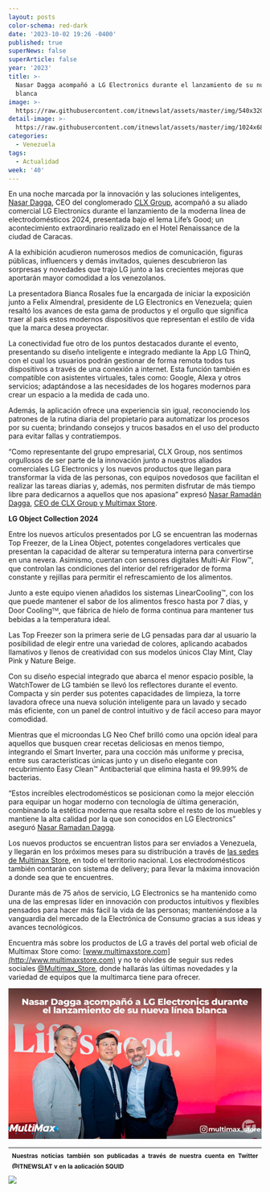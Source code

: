 ```yaml
---
layout: posts
color-schema: red-dark
date: '2023-10-02 19:26 -0400'
published: true
superNews: false
superArticle: false
year: '2023'
title: >-
  Nasar Dagga acompañó a LG Electronics durante el lanzamiento de su nueva línea
  blanca
image: >-
  https://raw.githubusercontent.com/itnewslat/assets/master/img/540x320/LG-Nassar-p.jpg
detail-image: >-
  https://raw.githubusercontent.com/itnewslat/assets/master/img/1024x680/LG-Nassar-g.jpg
categories:
  - Venezuela
tags:
  - Actualidad
week: '40'
---
```

En una noche marcada por la innovación y las soluciones inteligentes, [Nasar Dagga](https://nasardagga.com/), CEO del conglomerado [CLX Group](https://clx-group.com/), acompañó a su aliado comercial LG Electronics durante el lanzamiento de la moderna línea de electrodomésticos 2024, presentada bajo el lema Life’s Good; un acontecimiento extraordinario realizado en el Hotel Renaissance de la ciudad de Caracas.

A la exhibición acudieron numerosos medios de comunicación, figuras públicas, influencers y demás invitados, quienes descubrieron las sorpresas y novedades que trajo LG junto a las crecientes mejoras que aportarán mayor comodidad a los venezolanos.

La presentadora Bianca Rosales fue la encargada de iniciar la exposición junto a Felix Almendral, presidente de LG Electronics en Venezuela; quien resaltó los avances de esta gama de productos y el orgullo que significa traer al país estos modernos dispositivos que representan el estilo de vida que la marca desea proyectar.

La conectividad fue otro de los puntos destacados durante el evento, presentando su diseño inteligente e integrado mediante la App LG ThinQ, con el cual los usuarios podrán gestionar de forma remota todos tus dispositivos a través de una conexión a internet. Esta función también es compatible con asistentes virtuales, tales como: Google, Alexa y otros servicios; adaptándose a las necesidades de los hogares modernos para crear un espacio a la medida de cada uno.

Además, la aplicación ofrece una experiencia sin igual, reconociendo los patrones de la rutina diaria del propietario para automatizar los procesos por su cuenta; brindando consejos y trucos basados en el uso del producto para evitar fallas y contratiempos.

“Como representante del grupo empresarial, CLX Group, nos sentimos orgullosos de ser parte de la innovación junto a nuestros aliados comerciales LG Electronics y los nuevos productos que llegan para transformar la vida de las personas, con equipos novedosos que facilitan el realizar las tareas diarias y, además, nos permiten disfrutar de más tiempo libre para dedicarnos a aquellos que nos apasiona” expresó [Nasar Ramadán Dagga](https://nasarramadan.com/), [CEO de CLX Group y Multimax Store](https://multimaxstore.com/nasar-dagga/).

**LG Object Collection 2024**

Entre los nuevos artículos presentados por LG se encuentran las modernas Top Freezer, de la Línea Object, potentes congeladores verticales que presentan la capacidad de alterar su temperatura interna para convertirse en una nevera. Asimismo, cuentan con sensores digitales Multi-Air Flow™, que controlan las condiciones del interior del refrigerador de forma constante y rejillas para permitir el refrescamiento de los alimentos.

Junto a este equipo vienen añadidos los sistemas LinearCooling™, con los que puede mantener el sabor de los alimentos fresco hasta por 7 días, y Door Coolingᵀᴹ, que fábrica de hielo de forma continua para mantener tus bebidas a la temperatura ideal.

Las Top Freezer son la primera serie de LG pensadas para dar al usuario la posibilidad de elegir entre una variedad de colores, aplicando acabados llamativos y llenos de creatividad con sus modelos únicos Clay Mint, Clay Pink y Nature Beige.

Con su diseño especial integrado que abarca el menor espacio posible, la WatchTower de LG también se llevó los reflectores durante el evento. Compacta y sin perder sus potentes capacidades de limpieza, la torre lavadora ofrece una nueva solución inteligente para un lavado y secado más eficiente, con un panel de control intuitivo y de fácil acceso para mayor comodidad.

Mientras que el microondas LG Neo Chef brilló como una opción ideal para aquellos que busquen crear recetas deliciosas en menos tiempo, integrando el Smart Inverter, para una cocción más uniforme y precisa, entre sus características únicas junto y un diseño elegante con recubrimiento Easy Clean™ Antibacterial que elimina hasta el 99.99% de bacterias.

“Estos increíbles electrodomésticos se posicionan como la mejor elección para equipar un hogar moderno con tecnología de última generación, combinando la estética moderna que resalta sobre el resto de los muebles y mantiene la alta calidad por la que son conocidos en LG Electronics” aseguró [Nasar Ramadan Dagga](https://dagganasar.com/).

Los nuevos productos se encuentran listos para ser enviados a Venezuela, y llegarán en los próximos meses para su distribución a través de [las sedes de Multimax Store](https://multimaxstore.com/tiendas/), en todo el territorio nacional. Los electrodomésticos también contarán con sistema de delivery; para llevar la máxima innovación a donde sea que te encuentres.

Durante más de 75 años de servicio, LG Electronics se ha mantenido como una de las empresas líder en innovación con productos intuitivos y flexibles pensados para hacer más fácil la vida de las personas; manteniéndose a la vanguardia del mercado de la Electrónica de Consumo gracias a sus ideas y avances tecnológicos.

Encuentra más sobre los productos de LG a través del portal web oficial de Multimax Store como: [www.multimaxstore.com](http://www.multimaxstore.com) y no te olvides de seguir sus redes sociales [@Multimax_Store](https://www.instagram.com/multimax_store/?hl=es-la), donde hallarás las últimas novedades y la variedad de equipos que la multimarca tiene para ofrecer.

![](https://raw.githubusercontent.com/itnewslat/assets/master/img/540x320/LG-Nassar-p.jpg)

<table style="height: 42px;" width="569">
<tbody>
<tr>
<td style="text-align: justify;"><sub><strong>Nuestras noticias también son publicadas a través de nuestra cuenta en Twitter <a href="https://twitter.com/itnewslat?lang=es">@ITNEWSLAT</a> y en la aplicación <a href="https://squidapp.co/en/">SQUID</a></strong></sub></td>
</tr>
</tbody>
</table>

<img src="https://tracker.metricool.com/c3po.jpg?hash=56f88a41e39ab42c063cc51676587a04"/>

